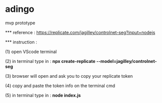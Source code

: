 # adingo

mvp prototype

*** reference : https://replicate.com/jagilley/controlnet-seg?input=nodejs 

*** instruction : 

(1) open VScode terminal 

(2) in terminal type in : <strong>npx create-replicate --model=jagilley/controlnet-seg</strong>

(3) browser will open and ask you to copy your replicate token

(4) copy and paste the token info on the terminal cmd

(5) in terminal type in : <strong> node index.js </strong>
